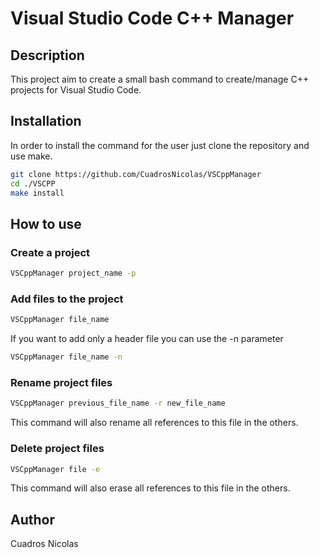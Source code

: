 # Visual Studio Code C++ Manager

## Description

This project aim to create a small bash command to create/manage C++ projects
for Visual Studio Code.

## Installation

In order to install the command for the user just clone the repository and use make.

```bash
git clone https://github.com/CuadrosNicolas/VSCppManager
cd ./VSCPP
make install
```

## How to use

### Create a project

```bash
VSCppManager project_name -p
```

### Add files to the project

```bash
VSCppManager file_name
```

If you want to add only a header file you can use the -n parameter

```bash
VSCppManager file_name -n
```

### Rename project files

```bash
VSCppManager previous_file_name -r new_file_name
```

This command will also rename all references to this file in the others.

### Delete project files

```bash
VSCppManager file -e
```

This command will also erase all references to this file in the others.

## Author

Cuadros Nicolas